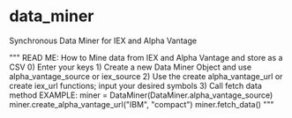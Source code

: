 # data_miner
Synchronous Data Miner for IEX and Alpha Vantage 

 """
    READ ME: How to Mine data from IEX and Alpha Vantage and store as a CSV
    0) Enter your keys
    1) Create a new Data Miner Object and use alpha_vantage_source or iex_source
    2) Use the create alpha_vantage_url or create iex_url functions; input your desired symbols
    3) Call fetch data method
        EXAMPLE:
        miner = DataMiner(DataMiner.alpha_vantage_source)
        miner.create_alpha_vantage_url("IBM", "compact")
        miner.fetch_data()
    """

